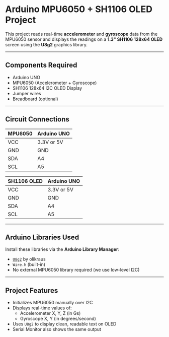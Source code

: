 # Arduino MPU6050 + SH1106 OLED Project

This project reads real-time **accelerometer** and **gyroscope** data from the MPU6050 sensor and displays the readings on a **1.3" SH1106 128x64 OLED** screen using the **U8g2** graphics library.

---

## Components Required

- Arduino UNO
- MPU6050 (Accelerometer + Gyroscope)
- SH1106 128x64 I2C OLED Display
- Jumper wires
- Breadboard (optional)

---

## Circuit Connections

| **MPU6050** | Arduino UNO |
|-------------|-------------|
| VCC         | 3.3V or 5V  |
| GND         | GND         |
| SDA         | A4          |
| SCL         | A5          |

| **SH1106 OLED** | Arduino UNO |
|------------------|-------------|
| VCC              | 3.3V or 5V  |
| GND              | GND         |
| SDA              | A4          |
| SCL              | A5          |
---

## Arduino Libraries Used

Install these libraries via the **Arduino Library Manager**:

- [`U8g2`](https://github.com/olikraus/u8g2) by olikraus
- `Wire.h` (built-in)
- No external MPU6050 library required (we use low-level I2C)

---

## Project Features

- Initializes MPU6050 manually over I2C
- Displays real-time values of:
  - Accelerometer X, Y, Z (in Gs)
  - Gyroscope X, Y (in degrees/second)
- Uses `U8g2` to display clean, readable text on OLED
- Serial Monitor also shows the same output

